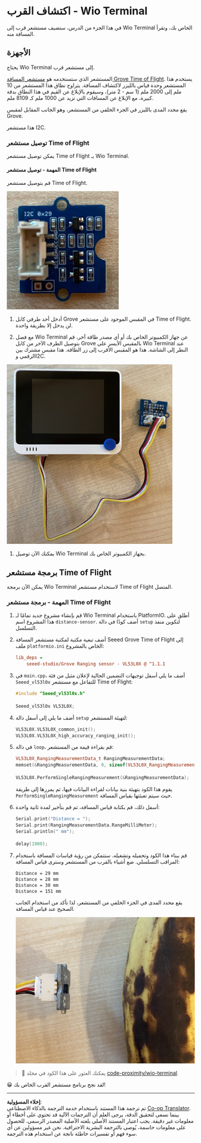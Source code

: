 <!--
CO_OP_TRANSLATOR_METADATA:
{
  "original_hash": "288aebb0c59f7be1d2719b8f9660a313",
  "translation_date": "2025-08-26T22:09:40+00:00",
  "source_file": "4-manufacturing/lessons/4-trigger-fruit-detector/wio-terminal-proximity.md",
  "language_code": "ar"
}
-->
# اكتشاف القرب - Wio Terminal

في هذا الجزء من الدرس، ستضيف مستشعر قرب إلى Wio Terminal الخاص بك، وتقرأ المسافة منه.

## الأجهزة

يحتاج Wio Terminal إلى مستشعر قرب.

المستشعر الذي ستستخدمه هو [مستشعر المسافة Grove Time of Flight](https://www.seeedstudio.com/Grove-Time-of-Flight-Distance-Sensor-VL53L0X.html). يستخدم هذا المستشعر وحدة قياس بالليزر لاكتشاف المسافة. يتراوح نطاق هذا المستشعر من 10 ملم إلى 2000 ملم (1 سم - 2 متر)، وسيقوم بالإبلاغ عن القيم في هذا النطاق بدقة كبيرة، مع الإبلاغ عن المسافات التي تزيد عن 1000 ملم كـ 8109 ملم.

يقع محدد المدى بالليزر في الجزء الخلفي من المستشعر، وهو الجانب المقابل لمقبس Grove.

هذا مستشعر I2C.

### توصيل مستشعر Time of Flight

يمكن توصيل مستشعر Time of Flight بـ Wio Terminal.

#### المهمة - توصيل مستشعر Time of Flight

قم بتوصيل مستشعر Time of Flight.

![مستشعر Grove Time of Flight](../../../../../translated_images/grove-time-of-flight-sensor.d82ff2165bfded9f485de54d8d07195a6270a602696825fca19f629ddfe94e86.ar.png)

1. أدخل أحد طرفي كابل Grove في المقبس الموجود على مستشعر Time of Flight. لن يدخل إلا بطريقة واحدة.

1. مع فصل Wio Terminal عن جهاز الكمبيوتر الخاص بك أو أي مصدر طاقة آخر، قم بتوصيل الطرف الآخر من كابل Grove بالمقبس الأيسر على Wio Terminal عند النظر إلى الشاشة. هذا هو المقبس الأقرب إلى زر الطاقة. هذا مقبس مشترك بين الرقمي وI2C.

![مستشعر Grove Time of Flight متصل بالمقبس الأيسر](../../../../../translated_images/wio-time-of-flight-sensor.c4c182131d2ea73df67febd004dc0313d271013d016be9c47e7da4d77c6c20a8.ar.png)

1. يمكنك الآن توصيل Wio Terminal بجهاز الكمبيوتر الخاص بك.

## برمجة مستشعر Time of Flight

يمكن الآن برمجة Wio Terminal لاستخدام مستشعر Time of Flight المتصل.

### المهمة - برمجة مستشعر Time of Flight

1. قم بإنشاء مشروع جديد تمامًا لـ Wio Terminal باستخدام PlatformIO. أطلق على هذا المشروع اسم `distance-sensor`. أضف كودًا في دالة `setup` لتكوين منفذ التسلسل.

1. أضف تبعية مكتبة لمكتبة مستشعر المسافة Seeed Grove Time of Flight إلى ملف `platformio.ini` الخاص بالمشروع:

    ```ini
    lib_deps =
        seeed-studio/Grove Ranging sensor - VL53L0X @ ^1.1.1
    ```

1. في `main.cpp`، أضف ما يلي أسفل توجيهات التضمين الحالية لإعلان مثيل من فئة `Seeed_vl53l0x` للتفاعل مع مستشعر Time of Flight:

    ```cpp
    #include "Seeed_vl53l0x.h"
    
    Seeed_vl53l0x VL53L0X;
    ```

1. أضف ما يلي إلى أسفل دالة `setup` لتهيئة المستشعر:

    ```cpp
    VL53L0X.VL53L0X_common_init();
    VL53L0X.VL53L0X_high_accuracy_ranging_init();
    ```

1. في دالة `loop`، قم بقراءة قيمة من المستشعر:

    ```cpp
    VL53L0X_RangingMeasurementData_t RangingMeasurementData;
    memset(&RangingMeasurementData, 0, sizeof(VL53L0X_RangingMeasurementData_t));

    VL53L0X.PerformSingleRangingMeasurement(&RangingMeasurementData);
    ```

    يقوم هذا الكود بتهيئة بنية بيانات لقراءة البيانات فيها، ثم يمررها إلى طريقة `PerformSingleRangingMeasurement` حيث سيتم تعبئتها بقياس المسافة.

1. أسفل ذلك، قم بكتابة قياس المسافة، ثم قم بتأخير لمدة ثانية واحدة:

    ```cpp
    Serial.print("Distance = ");
    Serial.print(RangingMeasurementData.RangeMilliMeter);
    Serial.println(" mm");

    delay(1000);
    ```

1. قم ببناء هذا الكود وتحميله وتشغيله. ستتمكن من رؤية قياسات المسافة باستخدام المراقب التسلسلي. ضع أشياء بالقرب من المستشعر وسترى قياس المسافة:

    ```output
    Distance = 29 mm
    Distance = 28 mm
    Distance = 30 mm
    Distance = 151 mm
    ```

    يقع محدد المدى في الجزء الخلفي من المستشعر، لذا تأكد من استخدام الجانب الصحيح عند قياس المسافة.

    ![محدد المدى في الجزء الخلفي من مستشعر Time of Flight يشير إلى موزة](../../../../../translated_images/time-of-flight-banana.079921ad8b1496e4525dc26b4cdc71a076407aba3e72ba113ba2e38febae92c5.ar.png)

> 💁 يمكنك العثور على هذا الكود في مجلد [code-proximity/wio-terminal](../../../../../4-manufacturing/lessons/4-trigger-fruit-detector/code-proximity/wio-terminal).

😀 لقد نجح برنامج مستشعر القرب الخاص بك!

---

**إخلاء المسؤولية**:  
تم ترجمة هذا المستند باستخدام خدمة الترجمة بالذكاء الاصطناعي [Co-op Translator](https://github.com/Azure/co-op-translator). بينما نسعى لتحقيق الدقة، يرجى العلم أن الترجمات الآلية قد تحتوي على أخطاء أو معلومات غير دقيقة. يجب اعتبار المستند الأصلي بلغته الأصلية المصدر الرسمي. للحصول على معلومات حاسمة، يُوصى بالترجمة البشرية الاحترافية. نحن غير مسؤولين عن أي سوء فهم أو تفسيرات خاطئة ناتجة عن استخدام هذه الترجمة.